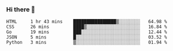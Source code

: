 ### Hi there 👋

<!--
**KLXLjun/KLXLjun** is a ✨ _special_ ✨ repository because its `README.md` (this file) appears on your GitHub profile.

Here are some ideas to get you started:

- 🔭 I’m currently working on ...
- 🌱 I’m currently learning ...
- 👯 I’m looking to collaborate on ...
- 🤔 I’m looking for help with ...
- 💬 Ask me about ...
- 📫 How to reach me: ...
- 😄 Pronouns: ...
- ⚡ Fun fact: ...
-->

<!--START_SECTION:waka-->
```text
HTML     1 hr 43 mins    ████████████████▒░░░░░░░░   64.98 % 
CSS      26 mins         ████▒░░░░░░░░░░░░░░░░░░░░   16.84 % 
Go       19 mins         ███░░░░░░░░░░░░░░░░░░░░░░   12.44 % 
JSON     5 mins          █░░░░░░░░░░░░░░░░░░░░░░░░   03.52 % 
Python   3 mins          ▒░░░░░░░░░░░░░░░░░░░░░░░░   01.94 % 
```
<!--END_SECTION:waka-->
